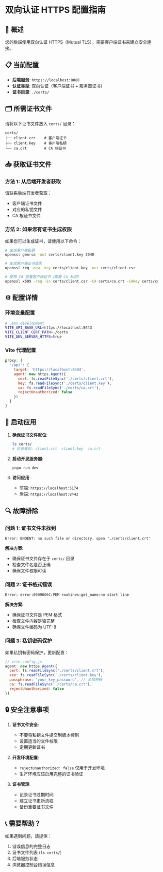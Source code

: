 # 双向认证 HTTPS 配置指南

## 🔐 概述

您的后端使用双向认证 HTTPS（Mutual TLS），需要客户端证书来建立安全连接。

## 📋 当前配置

- **后端服务**: `https://localhost:8080`
- **认证类型**: 双向认证（客户端证书 + 服务器证书）
- **证书目录**: `./certs/`

## 🗂️ 所需证书文件

请将以下证书文件放入 `certs/` 目录：

```
certs/
├── client.crt    # 客户端证书
├── client.key    # 客户端私钥
└── ca.crt        # CA 根证书
```

## 📥 获取证书文件

### 方法 1: 从后端开发者获取
请联系后端开发者获取：
- 客户端证书文件
- 对应的私钥文件
- CA 根证书文件

### 方法 2: 如果您有证书生成权限
如果您可以生成证书，请使用以下命令：

```bash
# 生成客户端私钥
openssl genrsa -out certs/client.key 2048

# 生成客户端证书请求
openssl req -new -key certs/client.key -out certs/client.csr

# 使用 CA 签署客户端证书（需要 CA 私钥）
openssl x509 -req -in certs/client.csr -CA certs/ca.crt -CAkey certs/ca.key -CAcreateserial -out certs/client.crt -days 365
```

## ⚙️ 配置详情

### 环境变量配置
```bash
# .env.development
VITE_API_BASE_URL=https://localhost:8443
VITE_CLIENT_CERT_PATH=./certs
VITE_DEV_SERVER_HTTPS=true
```

### Vite 代理配置
```javascript
proxy: {
  '/api': {
    target: 'https://localhost:8443',
    agent: new https.Agent({
      cert: fs.readFileSync('./certs/client.crt'),
      key: fs.readFileSync('./certs/client.key'),
      ca: fs.readFileSync('./certs/ca.crt'),
      rejectUnauthorized: false
    })
  }
}
```

## 🚀 启动应用

1. **确保证书文件就位**:
   ```bash
   ls certs/
   # 应该看到: client.crt  client.key  ca.crt
   ```

2. **启动开发服务器**:
   ```bash
   pnpm run dev
   ```

3. **访问应用**:
   - 前端: `https://localhost:5174`
   - 后端: `https://localhost:8443`

## 🔍 故障排除

### 问题 1: 证书文件未找到
```
Error: ENOENT: no such file or directory, open './certs/client.crt'
```

**解决方案**:
- 确保证书文件存在于 `certs/` 目录
- 检查文件名是否正确
- 确保文件权限可读

### 问题 2: 证书格式错误
```
Error: error:0909006C:PEM routines:get_name:no start line
```

**解决方案**:
- 确保证书文件是 PEM 格式
- 检查文件内容是否完整
- 确保文件编码为 UTF-8

### 问题 3: 私钥密码保护
如果私钥有密码保护，更新配置：

```javascript
// vite.config.js
agent: new https.Agent({
  cert: fs.readFileSync('./certs/client.crt'),
  key: fs.readFileSync('./certs/client.key'),
  passphrase: 'your_key_password', // 添加密码
  ca: fs.readFileSync('./certs/ca.crt'),
  rejectUnauthorized: false
})
```

## 🔒 安全注意事项

1. **证书文件安全**:
   - 不要将私钥文件提交到版本控制
   - 设置适当的文件权限
   - 定期更新证书

2. **开发环境配置**:
   - `rejectUnauthorized: false` 仅用于开发环境
   - 生产环境应该启用完整的证书验证

3. **证书管理**:
   - 记录证书过期时间
   - 建立证书更新流程
   - 备份重要证书文件

## 📞 需要帮助？

如果遇到问题，请提供：
1. 错误信息的完整日志
2. 证书文件列表 (`ls certs/`)
3. 后端服务状态
4. 浏览器控制台错误信息
